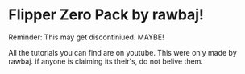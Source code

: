 # Flipper Zero Pack by rawbaj!

Reminder: This may get discontiniued. MAYBE!

All the tutorials you can find are on youtube.
This were only made by rawbaj. if anyone is claiming its their's, do not belive them.
